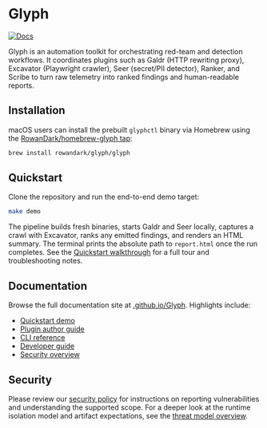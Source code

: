 # Glyph

[![Docs](https://img.shields.io/badge/docs-material-blue)](https://<owner>.github.io/Glyph/)

Glyph is an automation toolkit for orchestrating red-team and detection workflows.
It coordinates plugins such as Galdr (HTTP rewriting proxy), Excavator (Playwright
crawler), Seer (secret/PII detector), Ranker, and Scribe to turn raw telemetry into
ranked findings and human-readable reports.

## Installation

macOS users can install the prebuilt `glyphctl` binary via Homebrew using the
[RowanDark/homebrew-glyph tap](https://github.com/RowanDark/homebrew-glyph):

```bash
brew install rowandark/glyph/glyph
```

## Quickstart

Clone the repository and run the end-to-end demo target:

```bash
make demo
```

The pipeline builds fresh binaries, starts Galdr and Seer locally, captures a crawl
with Excavator, ranks any emitted findings, and renders an HTML summary. The terminal
prints the absolute path to `report.html` once the run completes. See the
[Quickstart walkthrough](https://<owner>.github.io/Glyph/quickstart/) for a full
tour and troubleshooting notes.

## Documentation

Browse the full documentation site at [<owner>.github.io/Glyph](https://<owner>.github.io/Glyph/).
Highlights include:

* [Quickstart demo](https://<owner>.github.io/Glyph/quickstart/)
* [Plugin author guide](https://<owner>.github.io/Glyph/plugins/)
* [CLI reference](https://<owner>.github.io/Glyph/cli/)
* [Developer guide](https://<owner>.github.io/Glyph/dev-guide/)
* [Security overview](https://<owner>.github.io/Glyph/security/)

## Security

Please review our [security policy](SECURITY.md) for instructions on reporting
vulnerabilities and understanding the supported scope. For a deeper look at the
runtime isolation model and artifact expectations, see the
[threat model overview](https://<owner>.github.io/Glyph/security/threat-model/).
